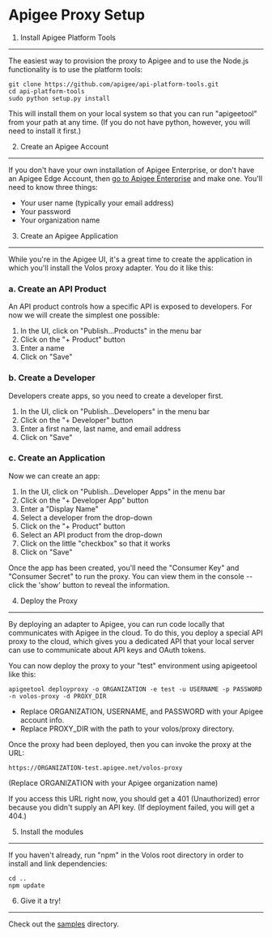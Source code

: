 Apigee Proxy Setup
==================

1. Install Apigee Platform Tools
--------------------------------
The easiest way to provision the proxy to Apigee and to use the Node.js functionality is to use the
platform tools:

    git clone https://github.com/apigee/api-platform-tools.git
    cd api-platform-tools
    sudo python setup.py install

This will install them on your local system so that you can run "apigeetool" from your path at any time. 
(If you do not have python, however, you will need to install it first.)

2. Create an Apigee Account
---------------------------
If you don't have your own installation of Apigee Enterprise, or don't have an Apigee Edge Account, 
then [go to Apigee Enterprise](http://enterprise.apigee.com) and make one. You'll need to know three things:

* Your user name (typically your email address)
* Your password
* Your organization name

3. Create an Apigee Application
-------------------------------
While you're in the Apigee UI, it's a great time to create the application in which you'll install the Volos proxy 
adapter. You do it like this:

### a. Create an API Product

An API product controls how a specific API is exposed to developers. For now we will create the simplest one possible:

1. In the UI, click on "Publish...Products" in the menu bar
2. Click on the "+ Product" button
3. Enter a name
4. Click on "Save"

### b. Create a Developer

Developers create apps, so you need to create a developer first.

1. In the UI, click on "Publish...Developers" in the menu bar
2. Click on the "+ Developer" button
3. Enter a first name, last name, and email address
4. Click on "Save"

### c. Create an Application

Now we can create an app:

1. In the UI, click on "Publish...Developer Apps" in the menu bar
2. Click on the "+ Developer App" button
3. Enter a "Display Name"
4. Select a developer from the drop-down
5. Click on the "+ Product" button
6. Select an API product from the drop-down
7. Click on the little "checkbox" so that it works
8. Click on "Save"

Once the app has been created, you'll need the "Consumer Key" and "Consumer Secret" to run the proxy. You can view them 
in the console -- click the 'show' button to reveal the information.

4. Deploy the Proxy
-------------------

By deploying an adapter to Apigee, you can run code locally that communicates with Apigee in the cloud. To do this, you 
deploy a special API proxy to the cloud, which gives you a dedicated API that your local server can use to communicate 
about API keys and OAuth tokens.

You can now deploy the proxy to your "test" environment using apigeetool like this:

    apigeetool deployproxy -o ORGANIZATION -e test -u USERNAME -p PASSWORD -n volos-proxy -d PROXY_DIR

* Replace ORGANIZATION, USERNAME, and PASSWORD with your Apigee account info.
* Replace PROXY_DIR with the path to your volos/proxy directory.

Once the proxy had been deployed, then you can invoke the proxy at the URL:

    https://ORGANIZATION-test.apigee.net/volos-proxy
    
(Replace ORGANIZATION with your Apigee organization name)

If you access this URL right now, you should get a 401 (Unauthorized) error because you didn't
supply an API key. (If deployment failed, you will get a 404.)

5. Install the modules
----------------------
If you haven't already, run "npm" in the Volos root directory in order to install and link dependencies:

    cd ..
    npm update

6. Give it a try!
-----------------
Check out the [samples](../samples) directory.
